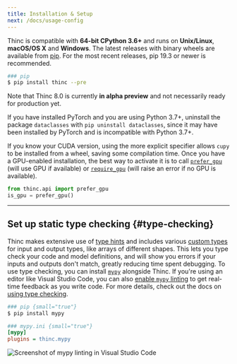 ```yaml
---
title: Installation & Setup
next: /docs/usage-config
---
```


Thinc is compatible with **64-bit CPython 3.6+** and runs on **Unix/Linux**,
**macOS/OS X** and **Windows**. The latest releases with binary wheels are
available from [pip](https://pypi.python.org/pypi/thinc). For the most recent
releases, pip 19.3 or newer is recommended.

```bash
### pip
$ pip install thinc --pre
```

<infobox variant="warning">

Note that Thinc 8.0 is currently **in alpha preview** and not necessarily ready
for production yet.

</infobox>

<!--The latest releases are available from
[pip](https://pypi.python.org/pypi/thinc) and
[conda](https://anaconda.org/conda-forge/thinc). Both installations should come
with binary wheels for Thinc and its dependencies, so you shouldn't have to
compile anything locally.

<grid>

```bash
### pip
$ pip install thinc
```

<!-- ```bash
### conda
$ conda install -c conda-forge thinc
``` -->

</grid>

<quickstart title="Extended installation" id="extended" suffix=" --pre"></quickstart>

<infobox variant="warning">

If you have installed PyTorch and you are using Python 3.7+, uninstall the
package `dataclasses` with `pip uninstall dataclasses`, since it may have been
installed by PyTorch and is incompatible with Python 3.7+.

</infobox>

If you know your CUDA version, using the more explicit specifier allows `cupy`
to be installed from a wheel, saving some compilation time. Once you have a
GPU-enabled installation, the best way to activate it is to call
[`prefer_gpu`](/docs/api-util#prefer_gpu) (will use GPU if available) or
[`require_gpu`](/docs/api-util#require_gpu) (will raise an error if no GPU is
available).

```python
from thinc.api import prefer_gpu
is_gpu = prefer_gpu()
```

---

## Set up static type checking {#type-checking}

Thinc makes extensive use of
[type hints](https://docs.python.org/3/library/typing.html) and includes various
[custom types](/docs/api-types) for input and output types, like arrays of
different shapes. This lets you type check your code and model definitions, and
will show you errors if your inputs and outputs don't match, greatly reducing
time spent debugging. To use type checking, you can install
[`mypy`](https://mypy.readthedocs.io/en/stable/) alongside Thinc. If you're
using an editor like Visual Studio Code, you can also
[enable `mypy` linting](https://code.visualstudio.com/docs/python/linting) to
get real-time feedback as you write code. For more details, check out the docs
on [using type checking](/docs/usage-type-checking).

<grid>

```bash
### pip {small="true"}
$ pip install mypy
```

```ini
### mypy.ini {small="true"}
[mypy]
plugins = thinc.mypy
```

</grid>

<code-screenshot>

![Screenshot of mypy linting in Visual Studio Code](images/type_checking2.jpg)

</code-screenshot>
